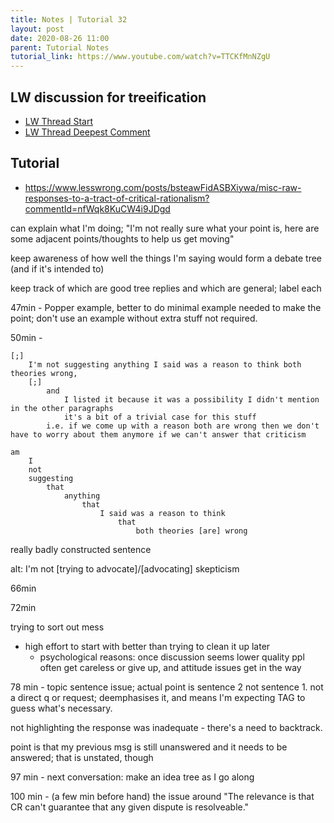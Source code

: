 ```yaml
---
title: Notes | Tutorial 32
layout: post
date: 2020-08-26 11:00
parent: Tutorial Notes
tutorial_link: https://www.youtube.com/watch?v=TTCKfMnNZgU
---
```


## LW discussion for treeification

- [LW Thread Start](https://www.lesswrong.com/posts/bsteawFidASBXiywa/misc-raw-responses-to-a-tract-of-critical-rationalism?commentId=rbXMXWgefgLZqg2Lf#u2j37Nx2TRGdP9unC)
- [LW Thread Deepest Comment](https://www.lesswrong.com/posts/bsteawFidASBXiywa/misc-raw-responses-to-a-tract-of-critical-rationalism?commentId=wbMYtA55JJrDgh2Ck#u2j37Nx2TRGdP9unC)

## Tutorial

- <https://www.lesswrong.com/posts/bsteawFidASBXiywa/misc-raw-responses-to-a-tract-of-critical-rationalism?commentId=nfWqk8KuCW4i9JDgd>

can explain what I'm doing; "I'm not really sure what your point is, here are some adjacent points/thoughts to help us get moving"

keep awareness of how well the things I'm saying would form a debate tree (and if it's intended to)

keep track of which are good tree replies and which are general; label each

47min - Popper example, better to do minimal example needed to make the point; don't use an example without extra stuff not required.

50min - 

```
[;]
    I'm not suggesting anything I said was a reason to think both theories wrong,
    [;]
        and
            I listed it because it was a possibility I didn't mention in the other paragraphs
            it's a bit of a trivial case for this stuff
        i.e. if we come up with a reason both are wrong then we don't have to worry about them anymore if we can't answer that criticism
```

```
am
    I
    not
    suggesting
        that
            anything
                that
                    I said was a reason to think
                        that
                            both theories [are] wrong
```

really badly constructed sentence

alt: I'm not [trying to advocate]/[advocating] skepticism

66min

72min

trying to sort out mess

- high effort to start with better than trying to clean it up later
  - psychological reasons: once discussion seems lower quality ppl often get careless or give up, and attitude issues get in the way

78 min - topic sentence issue; actual point is sentence 2 not sentence 1. not a direct q or request; deemphasises it, and means I'm expecting TAG to guess what's necessary.

not highlighting the response was inadequate - there's a need to backtrack.

point is that my previous msg is still unanswered and it needs to be answered; that is unstated, though

97 min - next conversation: make an idea tree as I go along

100 min - (a few min before hand) the issue around "The relevance is that CR can't guarantee that any given dispute is resolveable."
